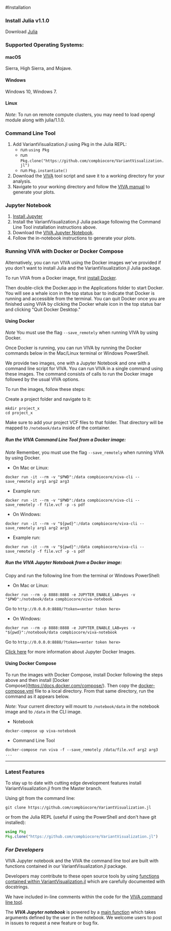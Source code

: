 #Installation

### Install Julia v1.1.0
Download [Julia]("https://julialang.org/downloads/")

### Supported Operating Systems:

#### macOS

Sierra, High Sierra, and Mojave.

#### Windows

Windows 10, Windows 7.

#### Linux

*Note*: To run on remote compute clusters, you may need to load opengl module along with julia/1.1.0.

### Command Line Tool

1. Add VariantVisualization.jl using Pkg in the Julia REPL:
	* run `using Pkg`
	* run `Pkg.clone("https://github.com/compbiocore/VariantVisualization.jl")`
	* run `Pkg.instantiate()`
2. Download the [VIVA](https://github.com/compbiocore/VariantVisualization.jl/blob/master/viva) tool script and save it to a working directory for your analysis.
3. Navigate to your working directory and follow the [VIVA manual](https://compbiocore.github.io/VariantVisualization.jl/latest/) to generate your plots.

### Jupyter Notebook

1. [Install Jupyter](https://jupyter.org/install)
2. Install the VariantVisualization.jl Julia package following the Command Line Tool installation instructions above.
3. Download the [VIVA Jupyter Notebook](https://github.com/compbiocore/VariantVisualization.jl/blob/master/VIVA.ipynb).
4. Follow the in-notebook instructions to generate your plots.

### Running VIVA with Docker or Docker Compose

Alternatively, you can run VIVA using the Docker images we've provided if you don't want to install Julia and the VariantVisualization.jl Julia package.

To run VIVA from a Docker image, first [install Docker](https://docs.docker.com/install/).

Then double-click the Docker.app in the Applications folder to start Docker. You will see a whale icon in the top status bar to indicate that Docker is running and accessible from the terminal. You can quit Docker once you are finished using VIVA by clicking the Docker whale icon in the top status bar and clicking "Quit Docker Desktop."

#### Using Docker

*Note* You must use the flag `--save_remotely` when running VIVA by using Docker.

Once Docker is running, you can run VIVA by running the Docker commands below in the Mac/Linux terminal or Windows PowerShell.

We provide two images, one with a Jupyter Notebook and one with a command line script for VIVA. You can run VIVA in a single command using these images. The command consists of calls to run the Docker image followed by the usual VIVA options.

To run the images, follow these steps:

Create a project folder and navigate to it:
```shell
mkdir project_x
cd project_x
```

Make sure to add your project VCF files to that folder. That directory will be mapped to `/notebook/data` inside of the container.

##### Run the VIVA Command Line Tool from a Docker image:

*Note* Remember, you must use the flag `--save_remotely` when running VIVA by using Docker.

- On Mac or Linux:
```shell
docker run -it --rm -v "$PWD":/data compbiocore/viva-cli --save_remotely arg1 arg2 arg3
```

- Example run:
```shell
docker run -it --rm -v "$PWD":/data compbiocore/viva-cli --save_remotely -f file.vcf -p -s pdf
```

- On Windows:
```shell
docker run -it --rm -v "${pwd}":/data compbiocore/viva-cli --save_remotely arg1 arg2 arg3
```

- Example run:
```shell
docker run -it --rm -v "${pwd}":/data compbiocore/viva-cli --save_remotely -f file.vcf -p -s pdf
```

##### Run the VIVA Jupyter Notebook from a Docker image:

Copy and run the following line from the terminal or Windows PowerShell:

- On Mac or Linux:
```shell
docker run --rm -p 8888:8888 -e JUPYTER_ENABLE_LAB=yes -v "$PWD":/notebook/data compbiocore/viva-notebook
```
Go to `http://0.0.0.0:8888/?token=<enter token here>`

- On Windows:
```shell
docker run --rm -p 8888:8888 -e JUPYTER_ENABLE_LAB=yes -v "${pwd}":/notebook/data compbiocore/viva-notebook
```
Go to `http://0.0.0.0:8888/?token=<enter token here>`

[Click here](https://jupyter-docker-stacks.readthedocs.io/en/latest/index.html) for more information about Jupyter Docker Images.

#### Using Docker Compose

To run the images with Docker Compose, install Docker following the steps above and then install [Docker Compose[(https://docs.docker.com/compose/). Then copy the [docker-compose.yml](https://github.com/compbiocore/viva-docker/blob/master/docker-compose.yml) file to a local directory. From that same directory, run the command as it appears below.

*Note*: Your current directory will mount to `/notebook/data` in the notebook image and to `/data` in the CLI image.

- Notebook
```shell
docker-compose up viva-notebook
```

- Command Line Tool
```shell
docker-compose run viva -f --save_remotely /data/file.vcf arg2 arg3 ...
```

-----

### Latest Features

To stay up to date with cutting edge development features install VariantVisualization.jl from the Master branch.

Using git from the command line:

```
git clone https://github.com/compbiocore/VariantVisualization.jl
```

or from the Julia REPL (useful if using the PowerShell and don't have git installed):

```julia
using Pkg
Pkg.clone("https://github.com/compbiocore/VariantVisualization.jl")
```

### *For Developers*

VIVA Jupyter notebook and the VIVA the command line tool are built with functions contained in our VariantVisualization.jl package.

Developers may contribute to these open source tools by using [functions contained within VariantVisualization.jl](https://github.com/compbiocore/VariantVisualization.jl/tree/master/src/) which are carefully documented with docstrings.

We have included in-line comments within the code for the [VIVA command line tool](https://github.com/compbiocore/VariantVisualization.jl/tree/master/viva).

The ***VIVA Jupyter notebook*** is powered by a [main function](https://github.com/compbiocore/VariantVisualization.jl/tree/master/src/new_notebook_utils.jl) which takes arguments defined by the user in the notebook. We welcome users to post in issues to request a new feature or bug fix.
